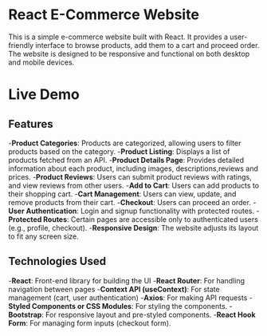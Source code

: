 # React E-Commerce Website
This is a simple e-commerce website built with React. It provides a user-friendly interface to browse products, add them to a cart and proceed order. The website is designed to be responsive and functional on both desktop and mobile devices.

# Live Demo
[View GoQwikly App]:(https://goqwikly.onrender.com)

## Features

-**Product Categories**: Products are categorized, allowing users to filter products based on the category.
-**Product Listing**: Displays a list of products fetched from an API.
-**Product Details Page**: Provides detailed information about each product, including images, descriptions,reviews and prices.
-**Product Reviews**: Users can submit product reviews with ratings, and view reviews from other users.
-**Add to Cart**: Users can add products to their shopping cart.
-**Cart Management**: Users can view, update, and remove products from their cart.
-**Checkout**: Users can proceed an order.
-**User Authentication**: Login and signup functionality with protected routes.
-**Protected Routes**: Certain pages are accessible only to authenticated users (e.g., profile, checkout).
-**Responsive Design**: The website adjusts its layout to fit any screen size.

## Technologies Used
-**React**: Front-end library for building the UI
-**React Router**: For handling navigation between pages
-**Context API (useContext)**: For state management (cart, user authentication)
-**Axios**: For making API requests
-**Styled Components or CSS Modules**: For styling the components.
-**Bootstrap**: For responsive layout and pre-styled components.
-**React Hook Form**: For managing form inputs (checkout form).
